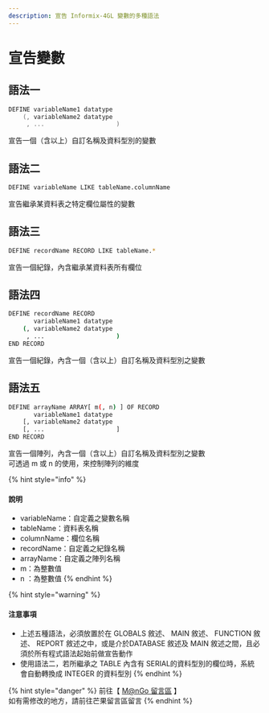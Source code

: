 ```yaml
---
description: 宣告 Informix-4GL 變數的多種語法
---
```


# 宣告變數

## 語法一

```objectivec
DEFINE variableName1 datatype
    (, variableName2 datatype
     , ...                    )
```

宣告一個（含以上）自訂名稱及資料型別的變數

## 語法二

```bash
DEFINE variableName LIKE tableName.columnName
```

宣告繼承某資料表之特定欄位屬性的變數

## 語法三

```bash
DEFINE recordName RECORD LIKE tableName.*
```

宣告一個紀錄，內含繼承某資料表所有欄位

## 語法四

```bash
DEFINE recordName RECORD
       variableName1 datatype
    (, variableName2 datatype
     , ...                    )
END RECORD
```

宣告一個紀錄，內含一個（含以上）自訂名稱及資料型別之變數

## 語法五

```bash
DEFINE arrayName ARRAY[ m(, n) ] OF RECORD
       variableName1 datatype
    [, variableName2 datatype
    [, ...                    ]
END RECORD
```

宣告一個陣列，內含一個（含以上）自訂名稱及資料型別之變數\
可透過 m 或 n 的使用，來控制陣列的維度

{% hint style="info" %}
#### 說明

* variableName：自定義之變數名稱
* tableName：資料表名稱
* columnName：欄位名稱
* recordName：自定義之紀錄名稱
* arrayName：自定義之陣列名稱
* m：為整數值
* n ：為整數值
{% endhint %}

{% hint style="warning" %}
#### &#x20;注意事項

* 上述五種語法，必須放置於在 GLOBALS 敘述、 MAIN 敘述、 FUNCTION 敘述、 REPORT 敘述之中，或是介於DATABASE 敘述及 MAIN 敘述之間，且必須於所有程式語法起始前做宣告動作
* 使用語法二，若所繼承之 TABLE 內含有 SERIAL的資料型別的欄位時，系統會自動轉換成 INTEGER 的資料型別
{% endhint %}

{% hint style="danger" %}
前往【 [M@nGo 留言區](https://give0714.pixnet.net/blog/post/45993157-informix-4gl-%E8%AE%8A%E6%95%B8%E5%AE%A3%E5%91%8A) 】\
如有需修改的地方，請前往芒果留言區留言
{% endhint %}
